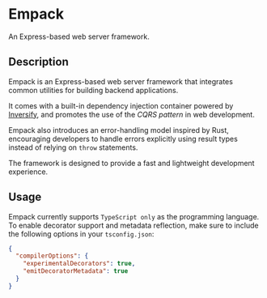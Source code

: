 # Empack

An Express-based web server framework.

## Description

Empack is an Express-based web server framework that integrates common utilities for building backend applications.  

It comes with a built-in dependency injection container powered by [Inversify](https://github.com/inversify/InversifyJS), and promotes the use of the *CQRS pattern* in web development. 

Empack also introduces an error-handling model inspired by Rust, encouraging developers to handle errors explicitly using result types instead of relying on `throw` statements.

The framework is designed to provide a fast and lightweight development experience.

## Usage

Empack currently supports `TypeScript only` as the programming language.
To enable decorator support and metadata reflection, make sure to include the following options in your `tsconfig.json`:
```json
{
  "compilerOptions": {
    "experimentalDecorators": true,
    "emitDecoratorMetadata": true
  }
}
```

